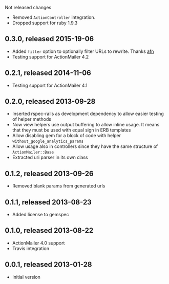 Not released changes

* Removed `ActionController` integration.
* Dropped support for ruby 1.9.3

## 0.3.0, released 2015-19-06

* Added `filter` option to optionally filter URLs to rewrite. Thanks [afn](https://github.com/afn)
* Testing support for ActionMailer 4.2

## 0.2.1, released 2014-11-06

* Testing support for ActionMailer 4.1

## 0.2.0, released 2013-09-28

* Inserted rspec-rails as development dependency to allow easier testing of helper methods
* Now view helpers use output buffering to allow inline usage. It means that they must be used with equal sign in ERB templates
* Allow disabling gem for a block of code with helper `without_google_analytics_params`
* Allow usage also in controllers since they have the same structure of `ActionMailer::Base`
* Extracted uri parser in its own class

## 0.1.2, released 2013-09-26

* Removed blank params from generated urls

## 0.1.1, released 2013-08-23

* Added license to gemspec

## 0.1.0, released 2013-08-22

* ActionMailer 4.0 support
* Travis integration

## 0.0.1, released 2013-01-28

* Initial version